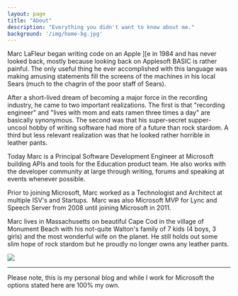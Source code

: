 ```yaml
---
layout: page
title: "About"
description: "Everything you didn't want to know about me."
background: '/img/home-bg.jpg'
---
```


Marc LaFleur began writing code on an Apple ][e in 1984 and has never looked back, mostly because looking back on Applesoft BASIC is rather painful. The only useful thing he ever accomplished with this language was making amusing statements fill the screens of the machines in his local Sears (much to the chagrin of the poor staff of Sears).

After a short-lived dream of becoming a major force in the recording industry, he came to two important realizations. The first is that "recording engineer" and "lives with mom and eats ramen three times a day" are basically synonymous. The second was that his super-secret supper-uncool hobby of writing software had more of a future than rock stardom. A third but less relevant realization was that he looked rather horrible in leather pants.

Today Marc is a Principal Software Development Engineer at Microsoft building APIs and tools for the Education product team. He also works with the developer community at large through writing, forums and speaking at events whenever possible.

Prior to joining Microsoft, Marc worked as a Technologist and Architect at multiple ISV's and Startups.  Marc was also Microsoft MVP for Lync and Speech Server from 2008 until joining Microsoft in 2011.

Marc lives in Massachusetts on beautiful Cape Cod in the village of Monument Beach with his not-quite Walton's family of 7 kids (4 boys, 3 girls) and the most wonderful wife on the planet. He still holds out some slim hope of rock stardom but he proudly no longer owns any leather pants.

![](/assets/wp/2011/03/AppleIIBooger.jpg)

-----

Please note, this is my personal blog and while I work for Microsoft the options stated here are 100% my own.